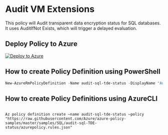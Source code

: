# Audit VM Extensions

This policy will Audit transparent data encryption status for SQL databases. It uses AuditIfNot Exists, which will trigger a delayed evaluation. 

## Deploy Policy to Azure

[![Deploy to Azure](http://azuredeploy.net/deploybutton.png)](https://portal.azure.com/?feature.customportal=false&microsoft_azure_policy=true#blade/Microsoft_Azure_Policy/CreatePolicyDefinitionBlade)

## How to create Policy Definition using PowerShell

```powershell
New-AzureRmPolicyDefinition -Name audit-sql-tde-status -DisplayName "Audit transparent data encryption status" -Description "Audit transparent data encryption status for SQL databases" -Policy "https://raw.githubusercontent.com/Azure/azure-policy-samples/master/samples/SQL/audit-sql-TDE-status/azurepolicy.rules.json"
```

## How to create Policy Definitions using AzureCLI

````cli

Az policy definition create –name audit-sql-tde-status –policy "https://raw.githubusercontent.com/Azure/azure-policy-samples/master/samples/SQL/audit-sql-TDE-status/azurepolicy.rules.json"

````

